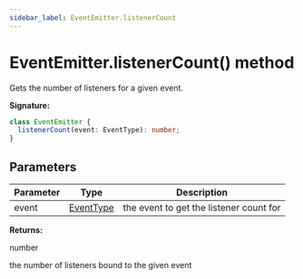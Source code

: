 ```yaml
---
sidebar_label: EventEmitter.listenerCount
---
```


# EventEmitter.listenerCount() method

Gets the number of listeners for a given event.

**Signature:**

```typescript
class EventEmitter {
  listenerCount(event: EventType): number;
}
```

## Parameters

| Parameter | Type                                  | Description                             |
| --------- | ------------------------------------- | --------------------------------------- |
| event     | [EventType](./puppeteer.eventtype.md) | the event to get the listener count for |

**Returns:**

number

the number of listeners bound to the given event

